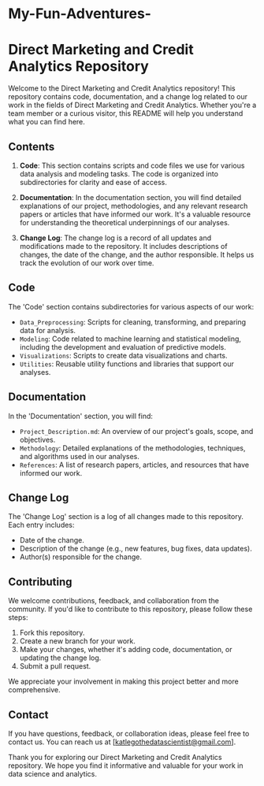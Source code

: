 # My-Fun-Adventures-

# Direct Marketing and Credit Analytics Repository

Welcome to the Direct Marketing and Credit Analytics repository! This repository contains code, documentation, and a change log related to our work in the fields of Direct Marketing and Credit Analytics. Whether you're a team member or a curious visitor, this README will help you understand what you can find here.

## Contents

1. **Code**: This section contains scripts and code files we use for various data analysis and modeling tasks. The code is organized into subdirectories for clarity and ease of access.

2. **Documentation**: In the documentation section, you will find detailed explanations of our project, methodologies, and any relevant research papers or articles that have informed our work. It's a valuable resource for understanding the theoretical underpinnings of our analyses.

3. **Change Log**: The change log is a record of all updates and modifications made to the repository. It includes descriptions of changes, the date of the change, and the author responsible. It helps us track the evolution of our work over time.

## Code
The 'Code' section contains subdirectories for various aspects of our work:

- `Data_Preprocessing`: Scripts for cleaning, transforming, and preparing data for analysis.
- `Modeling`: Code related to machine learning and statistical modeling, including the development and evaluation of predictive models.
- `Visualizations`: Scripts to create data visualizations and charts.
- `Utilities`: Reusable utility functions and libraries that support our analyses.

## Documentation
In the 'Documentation' section, you will find:

- `Project_Description.md`: An overview of our project's goals, scope, and objectives.
- `Methodology`: Detailed explanations of the methodologies, techniques, and algorithms used in our analyses.
- `References`: A list of research papers, articles, and resources that have informed our work.

## Change Log
The 'Change Log' section is a log of all changes made to this repository. Each entry includes:

- Date of the change.
- Description of the change (e.g., new features, bug fixes, data updates).
- Author(s) responsible for the change.

## Contributing
We welcome contributions, feedback, and collaboration from the community. If you'd like to contribute to this repository, please follow these steps:

1. Fork this repository.
2. Create a new branch for your work.
3. Make your changes, whether it's adding code, documentation, or updating the change log.
4. Submit a pull request.

We appreciate your involvement in making this project better and more comprehensive.

## Contact
If you have questions, feedback, or collaboration ideas, please feel free to contact us. You can reach us at [katlegothedatascientist@gmail.com].

Thank you for exploring our Direct Marketing and Credit Analytics repository. We hope you find it informative and valuable for your work in data science and analytics.
